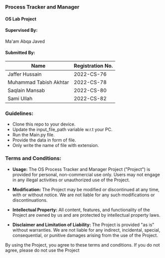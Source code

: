 
### Process Tracker and Manager
#### OS Lab Project

#### Supervised By:
Ma'am Abqa Javed

#### Submitted By:
| Name                 | Registration No.          |
|----------------------|-------------|
| Jaffer Hussain       | 2022-CS-76  |
| Muhammad Tabish Akhtar   | 2022-CS-78  |
| Saqlain Mansab       | 2022-CS-80  |
| Sami Ullah           | 2022-CS-82  |


### Guidelines:
- Clone this repo to your device.
- Update the input_file_path variable w.r.t your PC.
- Run the Main.py file.
- Provide the data in form of file.
- Only write the name of file with extension.

### Terms and Conditions:
- **Usage:** The OS Process Tracker and Manager Project ("Project") is provided for personal, non-commercial use only. Users may not engage in any illegal activities or unauthorized use of the Project.

- **Modification:** The Project may be modified or discontinued at any time, with or without notice. We are not liable for any such modifications or discontinuations.

- **Intellectual Property:** All content, features, and functionality of the Project are owned by us and are protected by intellectual property laws.

- **Disclaimer and Limitation of Liability:** The Project is provided "as is" without warranties. We are not liable for any indirect, incidental, special, consequential, or punitive damages arising from the use of the Project.

By using the Project, you agree to these terms and conditions. If you do not agree, please do not use the Project

